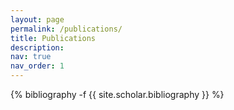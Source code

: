 ```yaml
---
layout: page
permalink: /publications/
title: Publications
description: 
nav: true
nav_order: 1
---
```



<!-- ### 2024

**Ji, Hongyan, and Sriram V. Pemmaraju.** "[Towards Singular Optimality in the Presence of Local Initial Knowledge.](https://link.springer.com/chapter/10.1007/978-3-031-60603-8_17)" *Structural Information and Communication Complexity*, (SIROCCO 2024).  

Abstract: In distributed computing, the initial knowledge each processor has about its surroundings can greatly influence algorithmic efficiency, particularly the message complexity -- the amount of information exchanged between processors. This paper highlights the power of local knowledge in distributed settings.  -->


<!-- _pages/publications.md -->
<div class="publications">

{% bibliography -f {{ site.scholar.bibliography }} %}

</div>